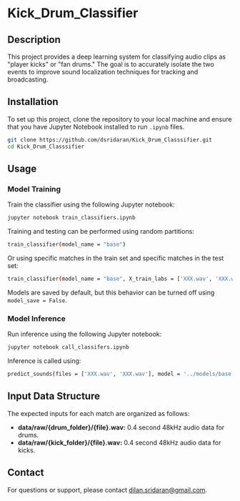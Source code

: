 # Kick_Drum_Classifier

## Description
This project provides a deep learning system for classifying audio clips as "player kicks" or "fan drums." The goal is to accurately isolate the two events to improve sound localization techniques for tracking and broadcasting.

## Installation
To set up this project, clone the repository to your local machine and ensure that you have Jupyter Notebook installed to run `.ipynb` files.

```bash
git clone https://github.com/dsridaran/Kick_Drum_Classsifier.git
cd Kick_Drum_Classsifier
```

## Usage

### Model Training

Train the classifier using the following Jupyter notebook:

```bash
jupyter notebook train_classifiers.ipynb
```

Training and testing can be performed using random partitions:

```bash
train_classifier(model_name = "base")
```

Or using specific matches in the train set and specific matches in the test set:

```bash
train_classifier(model_name = "base", X_train_labs = ['XXX.wav', 'XXX.wav'])
```

Models are saved by default, but this behavior can be turned off using `model_save = False`.

### Model Inference

Run inference using the following Jupyter notebook:

```bash
jupyter notebook call_classifers.ipynb
```

Inference is called using:

```bash
predict_sounds(files = ['XXX.wav', 'XXX.wav'], model = '../models/base.keras')
```

## Input Data Structure

The expected inputs for each match are organized as follows:

- **data/raw/{drum_folder}/{file}.wav:** 0.4 second 48kHz audio data for drums.
- **data/raw/{kick_folder}/{file}.wav:** 0.4 second 48kHz audio data for kicks.

## Contact

For questions or support, please contact dilan.sridaran@gmail.com.
